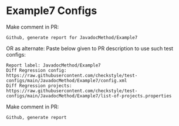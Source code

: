 # Example7 Configs
Make comment in PR:
```
Github, generate report for JavadocMethod/Example7
```
OR as alternate:
Paste below given to PR description to use such test configs:
```
Report label: JavadocMethod/Example7
Diff Regression config: https://raw.githubusercontent.com/checkstyle/test-configs/main/JavadocMethod/Example7/config.xml
Diff Regression projects: https://raw.githubusercontent.com/checkstyle/test-configs/main/JavadocMethod/Example7/list-of-projects.properties
```
Make comment in PR:
```
Github, generate report
```
